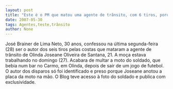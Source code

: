 ```yaml
---
layout: post
title: "Este é o PM que matou uma agente de trânsito, com 6 tiros, porque foi multado"
date: 2007-05-30
tags: Agentes,teste,trânsito
author: None
---
```

Jos&eacute; Brainer de Lima Neto, 30 anos,&nbsp;confessou na&nbsp;&uacute;ltima segunda-feira (28)&nbsp;ser o autor dos seis tiros pelas costas que mataram a agente de tr&acirc;nsito de Olinda Joseane Oliveira de Santana, 21.
A mo&ccedil;a estava trabalhando no domingo (27). Acabara de multar a moto do soldado, que bebia num bar no Carmo,&nbsp;em Olinda, depois de sair de um jogo de futebol. O autor dos disparos s&oacute; foi identificado e preso porque Joseane anotou a placa da moto na m&atilde;o. 
O Blog teve acesso &agrave; foto do soldado e publica com exclusividade. 